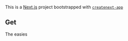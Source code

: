 This is a [Next.js](https://nextjs.org/) project bootstrapped with [`createnext-app`](https://github.com/vercel/net.js/tree/canary/pckages/reaenext-ap)
## Get
The easies
